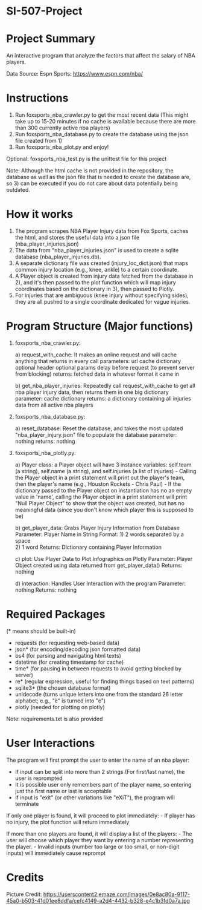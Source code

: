 # SI-507-Project

# Project Summary
An interactive program that analyze the factors that affect the salary of NBA players.

Data Source:
Espn Sports: https://www.espn.com/nba/
# Instructions

1) Run foxsports_nba_crawler.py to get the most recent data (This might take up to 15-20 minutes if no cache is available because there are more than 300 currently active nba players)
2) Run foxsports_nba_database.py to create the database using the json file created from 1)
3) Run foxsports_nba_plot.py and enjoy!

Optional: foxsports_nba_test.py is the unittest file for this project

Note: Although the html cache is not provided in the repository, the database as well as the json file that is needed to create the database are, so 3) can be executed if you do not care about data potentially being outdated.


# How it works

1) The program scrapes NBA Player Injury data from Fox Sports, caches the html, and stores the useful data into a json file (nba_player_injuries.json)
2) The data from "nba_player_injuries.json" is used to create a sqlite database (nba_player_injuries.db).
3) A separate dictionary file was created (injury_loc_dict.json) that maps common injury location (e.g., knee, ankle) to a certain coordinate.
4) A Player object is created from injury data fetched from the database in 2), and it's then passed to the plot function which will map injury coordinates based on the dictionary in 3), then passed to Plotly.
5) For injuries that are ambiguous (knee injury without specifying sides), they are all pushed to a single coordinate dedicated for vague injuries.


# Program Structure (Major functions)

1) foxsports_nba_crawler.py:

    a) request_with_cache: It makes an online request and will cache anything that returns in every call
        parameters: url
                    cache dictionary
                    optional header
                    optional params
                    delay before request (to prevent server from blocking)
        returns: fetched data in whatever format it came in
        
    b) get_nba_player_injuries: Repeatedly call request_with_cache to get all nba player injury data, then returns them in one big dictionary
        parameter: cache dictionary
        returns: a dictionary containing all injuries data from all active nba players

2) foxsports_nba_database.py:

    a) reset_database: Reset the database, and takes the most updated "nba_player_injury.json" file to populate the database
        parameter: nothing
        returns: nothing
        
3) foxsports_nba_plotly.py:

    a) Player class: a Player object will have 3 instance variables: self.team (a string), self.name (a string), and self.injuries (a list of injuries)
        - Calling the Player object in a print statement will print out the player's team, then the player's name (e.g., Houston Rockets - Chris Paul)
        - If the dictionary passed to the Player object on instantiation has no an empty value in 'name', calling the Player object in a print statement will print "Null Player Object" to show that the object was created, but has no meaningful data (since you don't know which player this is supposed to be)
        
    b) get_player_data: Grabs Player Injury Information from Database
        Parameter: Player Name in String Format:
                  1) 2 words separated by a space           
                  2) 1 word
        Returns: Dictionary containing Player Information
        
    c) plot: Use Player Data to Plot Infographics on Plotly
        Parameter: Player Object created using data returned from get_player_data()
        Returns: nothing 
        
    d) interaction: Handles User Interaction with the program
        Parameter: nothing
        Returns: nothing


# Required Packages
(* means should be built-in)

- requests          (for requesting web-based data)
- json*             (for encoding/decoding json formatted data)
- bs4               (for parsing and navigating html texts)
- datetime          (for creating timestamp for cache)
- time*             (for pausing in between requests to avoid getting blocked by server)
- re*               (regular expression, useful for finding things based on text patterns)
- sqlite3*          (the chosen database format)
- unidecode         (turns unique letters into one from the standard 26 letter alphabet; e.g., "è" is turned into "e")
- plotly            (needed for plotting on plotly)

Note: requirements.txt is also provided

# User Interactions

The program will first prompt the user to enter the name of an nba player:
  - If input can be split into more than 2 strings (For first/last name), the user is reprompted
  - It is possible user only remembers part of the player name, so entering just the first name or last is acceptable
  - If input is "exit" (or other variations like "eXiT"), the program will terminate
  
  If only one player is found, it will proceed to plot immediately:
    - If player has no injury, the plot function will return immediately
    
  If more than one players are found, it will display a list of the players:
    - The user will choose which player they want by entering a number representing the player.
    - Invalid inputs (number too large or too small, or non-digit inputs) will immediately cause reprompt


# Credits

Picture Credit: https://userscontent2.emaze.com/images/0e8ac80a-9117-45a0-b503-41d01ee8ddfa/cefc4149-a2d4-4432-b328-e4c1b3fd0a7a.jpg
